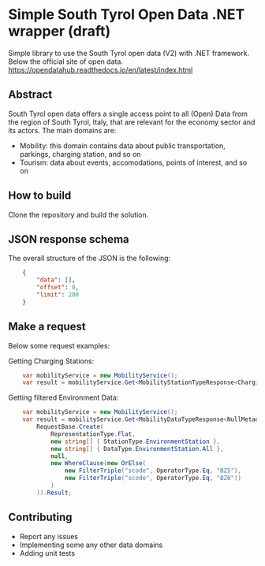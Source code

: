 # Simple South Tyrol Open Data .NET wrapper (draft)

Simple library to use the South Tyrol open data (V2) with .NET framework.
Below the official site of open data.
https://opendatahub.readthedocs.io/en/latest/index.html

## Abstract
South Tyrol open data offers a single access point to all (Open) Data from the region of South Tyrol,
Italy, that are relevant for the economy sector and its actors.
The main domains are:

- Mobility: this domain contains data about public transportation, parkings, charging station, and so on
- Tourism: data about events, accomodations, points of interest, and so on

## How to build
Clone the repository and build the solution.

## JSON response schema
The overall structure of the JSON is the following:
```json
    {
        "data": [],
        "offset": 0,
        "limit": 200
    }
```

## Make a request
Below some request examples:

Getting Charging Stations:
```csharp
    var mobilityService = new MobilityService();
    var result = mobilityService.Get<MobilityStationTypeResponse<ChargingStation>>(RequestBase.Create(RepresentationType.Flat, new string[] { StationType.EChargingStation, StationType.ECharingPlug })).Result;
```

Getting filtered Environment Data:
```csharp
    var mobilityService = new MobilityService();
    var result = mobilityService.Get<MobilityDataTypeResponse<NullMetadata>>(
        RequestBase.Create(
            RepresentationType.Flat,
            new string[] { StationType.EnvironmentStation },
            new string[] { DataType.EnvironmentStation.All },
            null,
            new WhereClause(new OrElse(
                new FilterTriple("scode", OperatorType.Eq, "BZ5"),
                new FilterTriple("scode", OperatorType.Eq, "BZ6"))
            )
        )).Result;
```

## Contributing
- Report any issues
- Implementing some any other data domains
- Adding unit tests
